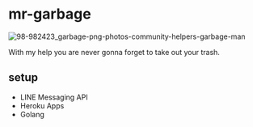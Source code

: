 # mr-garbage
![98-982423_garbage-png-photos-community-helpers-garbage-man](https://user-images.githubusercontent.com/24425632/230385147-d2a81c65-1346-4d3c-a33e-770e9cdce05b.png)

With my help you are never gonna forget to take out your trash.

## setup
- LINE Messaging API
- Heroku Apps
- Golang
